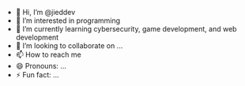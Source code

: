 - 👋 Hi, I’m @jieddev
- 👀 I’m interested in programming
- 🌱 I’m currently learning cybersecurity, game development, and web development
- 💞️ I’m looking to collaborate on ...
- 📫 How to reach me
- 😄 Pronouns: ...
- ⚡ Fun fact: ...

<!---
jieddev/jieddev is a ✨ special ✨ repository because its `README.md` (this file) appears on your GitHub profile.
You can click the Preview link to take a look at your changes.
--->
